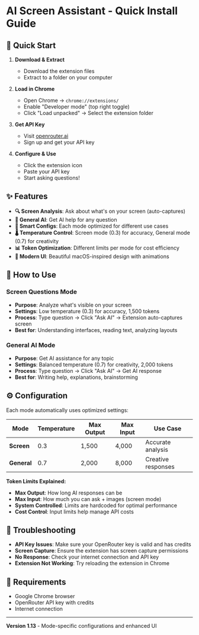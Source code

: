 # AI Screen Assistant - Quick Install Guide

## 🚀 Quick Start

1. **Download & Extract**
   - Download the extension files
   - Extract to a folder on your computer

2. **Load in Chrome**
   - Open Chrome → `chrome://extensions/`
   - Enable "Developer mode" (top right toggle)
   - Click "Load unpacked" → Select the extension folder

3. **Get API Key**
   - Visit [openrouter.ai](https://openrouter.ai)
   - Sign up and get your API key

4. **Configure & Use**
   - Click the extension icon
   - Paste your API key
   - Start asking questions!

## ✨ Features

- **🔍 Screen Analysis**: Ask about what's on your screen (auto-captures)
- **🤖 General AI**: Get AI help for any question
- **🎯 Smart Configs**: Each mode optimized for different use cases
- **🌡️ Temperature Control**: Screen mode (0.3) for accuracy, General mode (0.7) for creativity
- **📊 Token Optimization**: Different limits per mode for cost efficiency
- **🎨 Modern UI**: Beautiful macOS-inspired design with animations

## 📖 How to Use

### Screen Questions Mode
- **Purpose**: Analyze what's visible on your screen
- **Settings**: Low temperature (0.3) for accuracy, 1,500 tokens
- **Process**: Type question → Click "Ask AI" → Extension auto-captures screen
- **Best for**: Understanding interfaces, reading text, analyzing layouts

### General AI Mode
- **Purpose**: Get AI assistance for any topic
- **Settings**: Balanced temperature (0.7) for creativity, 2,000 tokens
- **Process**: Type question → Click "Ask AI" → Get AI response
- **Best for**: Writing help, explanations, brainstorming

## ⚙️ Configuration

Each mode automatically uses optimized settings:

| Mode | Temperature | Max Output | Max Input | Use Case |
|------|-------------|------------|-----------|----------|
| **Screen** | 0.3 | 1,500 | 4,000 | Accurate analysis |
| **General** | 0.7 | 2,000 | 8,000 | Creative responses |

**Token Limits Explained:**
- **Max Output**: How long AI responses can be
- **Max Input**: How much you can ask + images (screen mode)
- **System Controlled**: Limits are hardcoded for optimal performance
- **Cost Control**: Input limits help manage API costs

## 🔧 Troubleshooting

- **API Key Issues**: Make sure your OpenRouter key is valid and has credits
- **Screen Capture**: Ensure the extension has screen capture permissions
- **No Response**: Check your internet connection and API key
- **Extension Not Working**: Try reloading the extension in Chrome

## 📱 Requirements

- Google Chrome browser
- OpenRouter API key with credits
- Internet connection

---

**Version 1.13** - Mode-specific configurations and enhanced UI
